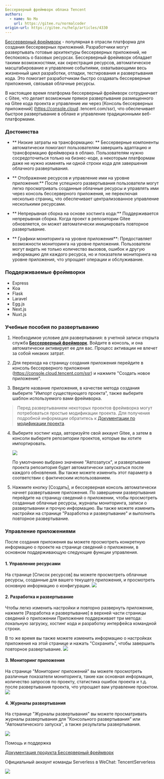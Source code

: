 ```yaml
---
Бессерверный фреймворк облака Tencent
authors:
  - name: No Mo
    url: https://gitee.ru/normalcoder
origin-url: https://gitee.ru/help/articles/4330
---
```


[Бессерверный фреймворк](https://gitee.ru/serverless-framework/Serverless-Components) - популярная в отрасли платформа для создания бессерверных приложений. Разработчики могут развертывать готовые архитектуры бессерверных приложений, не беспокоясь о базовых ресурсах. Бессерверный фреймворк обладает такими возможностями, как окрестрация ресурсов, автоматическое масштабирование и управление событиями, охватывающими весь жизненный цикл разработки, отладки, тестирования и развертывания кода. Это помогает разработчикам быстро создавать бессерверные приложения, связывая облачные ресурсы.

В настоящее время платформа бессерверный фреймворк сотрудничает с Gitee, что делает возможным прямое развертывание размещенного на Gitee кода проекта и управление  им  через [Консоль бессерверных приложений] (https://console.cloud .tencent.com/ssr), что обеспечивает быстрое развертывание в облаке и управление традиционными веб-платформами.

### Достоинства

- ** Низкие затраты на трансформацию: ** Бессерверные компоненты автоматически помогают пользователям завершить адаптацию и трансформацию фреймворка в облако. Пользователям нужно сосредоточиться только на бизнес-коде, а некоторым платформам даже не нужно изменять ни одной строки кода для завершения облачного развертывания.

- ** Отображение ресурсов и управление ими на уровне приложения:** После успешного развертывания пользователи могут легко просматривать созданные облачные ресурсы и управлять ими через консоль бессерверного приложения, не переключая несколько страниц, что обеспечивает централизованное управление несколькими ресурсами.

- ** Непрерывная сборка на основе хостинга кода:** Поддерживается непрерывная сборка. Когда проект в репозитории Gitee обновляется, он может автоматически инициировать повторное развертывание.

- ** Графики мониторинга на уровне приложения**: Предоставляет возможности мониторинга на уровне приложения. Пользователи могут видеть не только количество вызовов, ошибок и другую информацию для каждого ресурса, но и показатели мониторинга на уровне приложения, что упрощает операции и обслуживание.

### Поддерживаемые фреймворки

- Express
- Koa
- Flask
- Laravel
- Egg.js
- Next.js
- Nuxt.js

### Учебные пособия по развертыванию

1. Необходимое условие для развертывания: в учетной записи открыта служба **[Бессерверный фреймворк](https://console.cloud.tencent.com/sls)**. Войдите в консоль, и она автоматически активирует ее для вас. Процесс активации не влечет за собой никаких затрат.

2. Для перехода на страницу создания приложения перейдите в консоль бессерверного приложения (https://console.cloud.tencent.com/ssr) и нажмите "Создать новое приложение".

3. Введите название приложения, в качестве метода создания выберите "Импорт существующего проекта", также выберите шаблон используемого вами фреймворка.

> Перед развертыванием некоторых проектов фреймворка могут потребоваться простые модификации проекта. Для получения подробной информации обратитесь к [Документации по модификации проекта](https://cloud.tencent.com/document/product/1242/50319).

4. Выберите хостинг кода, авторизуйте свой аккаунт Gitee, а затем в консоли выберите репозитории проектов, которые вы хотите импортировать.

   ![](https://images.gitee.ru/uploads/images/2020/1225/184304_98ec81d2_551147.png)

   По умолчанию выбрано значение "Автозапуск", и развертывание проекта репозитория будет автоматически запускаться после каждого обновления. Вы также можете изменить этот параметр в соответствии с фактическим использованием.

5. Нажмите кнопку [Создать], и бессерверная консоль автоматически начнет развертывание приложения. По завершении развертывания перейдите на страницу сведений о приложении, чтобы просмотреть созданные облачные ресурсы, журналы мониторинга, записи о развертывании и прочую информацию. Вы также можете изменить настройки на странице "Разработка и развертывание" и выполнить повторное развертывание.

### Управление приложениями

После создания приложения вы можете просмотреть конкретную информацию о проекте на странице сведений о приложении, в основном поддерживающую следующие функции управления.

#### 1. Управление ресурсами

На странице [Список ресурсов] вы можете просмотреть облачные ресурсы, созданные для вашего текущего приложения, и просмотреть основную информацию о конфигурации.
![](https://images.gitee.ru/uploads/images/2020/1225/184304_da13bfaa_551147.png)

#### 2. Разработка и развертывание

Чтобы легко изменить настройки и повторно развернуть приложение, нажмите [Разработка и развертывание] в верхней части страницы сведений о приложении Приложение поддерживает три метода: локальную загрузку, хостинг кода и разработку интерфейса командной строки.

В то же время вы также можете изменить информацию о настройках приложения на этой странице и нажать "Сохранить", чтобы завершить повторное развертывание.
![](https://images.gitee.ru/uploads/images/2020/1225/184304_d3765c4a_551147.png)

#### 3. Мониторинг приложения

На странице "Мониторинг приложений" вы можете просмотреть различные показатели мониторинга, такие как основная информация, количество запросов по проекту, статистика ошибок проекта и т.д. после развертывания проекта, что упрощает вам управление проектом.
![](https://images.gitee.ru/uploads/images/2020/1225/184305_c0420a3a_551147.png)

#### 4. Журналы развертывания

На странице "Журналы развертывания" вы можете просматривать журналы развертывания для "Консольного развертывания" или "Автоматического запуска", а также результаты развертывания.

![](https://images.gitee.ru/uploads/images/2020/1225/184305_9fc268ae_551147.png)

Помощь и поддержка

[Документация продукта Бессерверный фреймворк](https://www.serverless.com/cn/framework/docs/)

Официальный аккаунт команды Serverless в WeChat: TencentServerless

![](https://images.gitee.ru/uploads/images/2020/1225/184305_ce3e8dbb_551147.jpeg)